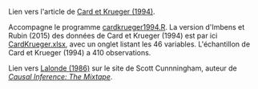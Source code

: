 Lien vers l'article de [Card et Krueger (1994)](https://davidcard.berkeley.edu/papers/njmin-aer.pdf).

Accompagne le programme [cardkrueger1994.R](cardkrueger1994.R). La version d'Imbens et Rubin (2015) des données de Card et Krueger (1994) est par ici [CardKrueger.xlsx](http://www.evens-salies.com/2024_MSE_6_CardKrueger.xlsx), avec un onglet listant les 46 variables. L'échantillon de Card et Krueger (1994) a 410 observations.

Lien vers [Lalonde (1986)](https://business.baylor.edu/scott_cunningham/teaching/lalonde-1986.pdf) sur le site de Scott Cunnningham, auteur de [*Causal Inference: The Mixtape*](https://github.com/scunning1975/mixtape).

